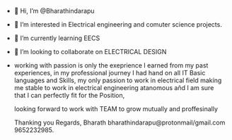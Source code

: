 - 👋 Hi, I’m @Bharathindarapu
- 👀 I’m interested in Electrical engineering and comuter science projects.
- 🌱 I’m currently learning EECS
- 💞️ I’m looking to collaborate on ELECTRICAL DESIGN
-    working with passion is only the exeprience
     I earned from my past experiences, 
     in my professional journey I had hand
     on all IT Basic languages and Skills,
     my only passion to work in electrical field 
     makíng me stable to work in electrical engineering
     atanomous añd I am sure that I can perfectly fit
     for the Position,

     looking forward to work with TEAM to 
     grow mutually and proffesinally

     Thanking you 
     Regards,
     Bharath
     bharathindarapu@protonmail/gmail.com
     9652232985.

<!---
Bharathindarapu/Bharathindarapu is a ✨ special ✨ repository because its `README.md` (this file) appears on your GitHub profile.
You can click the Preview link to take a look at your changes.
--->
